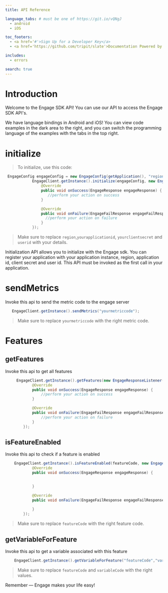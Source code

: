 ```yaml
---
title: API Reference

language_tabs: # must be one of https://git.io/vQNgJ
  - android
  - iOS

toc_footers:
  - <a href='#'>Sign Up for a Developer Key</a>
  - <a href='https://github.com/tripit/slate'>Documentation Powered by Slate</a>

includes:
  - errors

search: true
---
```


# Introduction

Welcome to the Engage SDK API! You can use our API to access the Engage SDK API's.

We have language bindings in Android and iOS! You can view code examples in the dark area to the right, and you can switch the programming language of the examples with the tabs in the top right.


# initialize

> To initialize, use this code:

```java
 EngageConfig engageConfig = new EngageConfig(getApplication(), "region","yourapplicationid","yourclientsecret","userid");
            EngageClient.getInstance().initialize(engageConfig, new EngageResponseListener() {
                @Override
                public void onSuccess(EngageResponse engageResponse) {
                   //perform your action on success
                }

                @Override
                public void onFailure(EngageFailResponse engageFailResponse) {
                  //perform your action on failure
                }
            });
```

> Make sure to replace `region`,`yourapplicationid`, `yourclientsecret` and `userid` with your details.

Initialization API allows you to initialize with the Engage sdk. You can register your application with your application instance, region, application id, client secret and user id. This API must be invoked as the first call in your application.

# sendMetrics

Invoke this api to send the metric code to the engage server

```java
   EngageClient.getInstance().sendMetrics("yourmetriccode");
```

> Make sure to replace `yourmetriccode` with the right metric code.

# Features

## getFeatures

Invoke this api to get all features

```java
     EngageClient.getInstance().getFeatures(new EngageResponseListener() {
            @Override
            public void onSuccess(EngageResponse engageResponse) {
                //perform your action on success
            }

            @Override
            public void onFailure(EngageFailResponse engageFailResponse) {
                //perform your action on failure
            }
        });
```

## isFeatureEnabled

Invoke this api to check if a feature is enabled

```java
    EngageClient.getInstance().isFeatureEnabled(featureCode, new EngageResponseListener() {
            @Override
            public void onSuccess(EngageResponse engageResponse) {

              
            }

            @Override
            public void onFailure(EngageFailResponse engageFailResponse) {
             
            }
        });
```
> Make sure to replace `featureCode` with the right feature code.


## getVariableForFeature

Invoke this api to get a variable associated with this feature

```java
    EngageClient.getInstance().getVariableForFeature("featureCode","variableCode");
```
> Make sure to replace `featureCode` and `variableCode` with the right values.


<aside class="success">
Remember — Engage makes your life easy!
</aside>